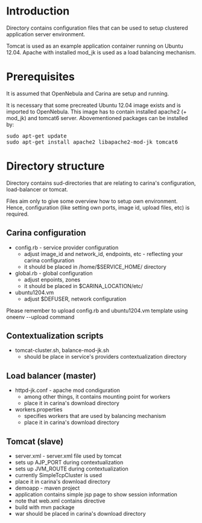 Introduction
============

Directory contains configuration files that can be used to setup clustered application server environment. 

Tomcat is used as an example application container running on Ubuntu 12.04. Apache with installed mod\_jk is used as a load balancing mechanism.

Prerequisites
=============

It is assumed that OpenNebula and Carina are setup and running.

It is necessary that some precreated Ubuntu 12.04 image exists and is imported to OpenNebula. This image has to contain installed apache2 (+ mod\_jk) and tomcat6 server. Abovementioned packages can be installed by:
<pre>
sudo apt-get update
sudo apt-get install apache2 libapache2-mod-jk tomcat6
</pre>

Directory structure
===================

Directory contains sud-directories that are relating to carina's configuration, load-balancer or tomcat. 

Files aim only to give some overview how to setup own environment. Hence, configuration (like setting own ports, image id, upload files, etc) is required.

Carina configuration
--------------------
 * config.rb - service provider configuration 
   * adjust image\_id and network\_id, endpoints, etc - reflecting your carina configuration
   * it should be placed in /home/$SERVICE\_HOME/ directory
 * global.rb - global configuration
   * adjust enpoints, zones
   * it should be placed in $CARINA\_LOCATION/etc/
 * ubuntu1204.vm
   * adjust $DEFUSER, network configuration

Please remember to upload config.rb and ubuntu1204.vm template using oneenv --upload command

Contextualization scripts
------------------------

 * tomcat-cluster.sh, balance-mod-jk.sh
   * should be place in service's providers contextualization directory

Load balancer (master)
----------------------
 * httpd-jk.conf - apache mod condiguration
   * among other things, it contains mounting point for workers
   * place it in carina's download directory
 * workers.properties
   * specifies workers that are used by balancing mechanism
   * place it in carina's download directory

Tomcat (slave)
--------------
 * server.xml - server.xml file used by tomcat
  * sets up AJP\_PORT during contextualization
  * sets up JVM\_ROUTE during contextualization
  * currently SimpleTcpCluster is used
  * place it in carina's download directory
 * demoapp - maven project
  * application contains simple jsp page to show session information
  * note that web.xml contains <distributable/> directive
  * build with mvn package
  * war should be placed in carina's download directory

